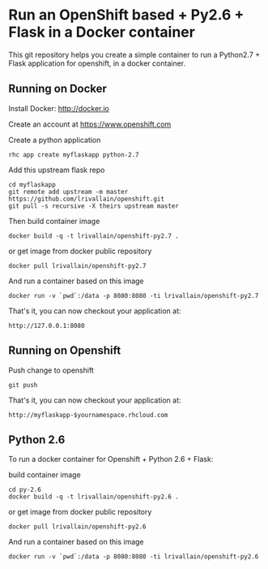 Run an OpenShift based + Py2.6 + Flask in a Docker container
============================================================

This git repository helps you create a simple container to run a Python2.7 + Flask application for openshift, in a docker container.


Running on Docker
-----------------
Install Docker: http://docker.io

Create an account at https://www.openshift.com

Create a python application

    rhc app create myflaskapp python-2.7

Add this upstream flask repo

    cd myflaskapp  
    git remote add upstream -m master https://github.com/lrivallain/openshift.git
    git pull -s recursive -X theirs upstream master
    

Then build container image

    docker build -q -t lrivallain/openshift-py2.7 .

or get image from docker public repository

    docker pull lrivallain/openshift-py2.7


And run a container based on this image

    docker run -v `pwd`:/data -p 8080:8080 -ti lrivallain/openshift-py2.7

That's it, you can now checkout your application at:

    http://127.0.0.1:8080


Running on Openshift
--------------------

Push change to openshift

    git push

That's it, you can now checkout your application at:

    http://myflaskapp-$yournamespace.rhcloud.com

Python 2.6
----------

To run a docker container for Openshift + Python 2.6 + Flask:

build container image

    cd py-2.6
    docker build -q -t lrivallain/openshift-py2.6 .

or get image from docker public repository

    docker pull lrivallain/openshift-py2.6

And run a container based on this image

    docker run -v `pwd`:/data -p 8080:8080 -ti lrivallain/openshift-py2.6

